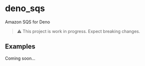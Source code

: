 # deno_sqs

Amazon SQS for Deno

> ⚠️ This project is work in progress. Expect breaking changes.

## Examples

Coming soon...
